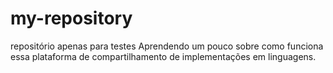 # my-repository
repositório apenas para testes
Aprendendo um pouco sobre como funciona essa plataforma de compartilhamento de implementações em linguagens.
